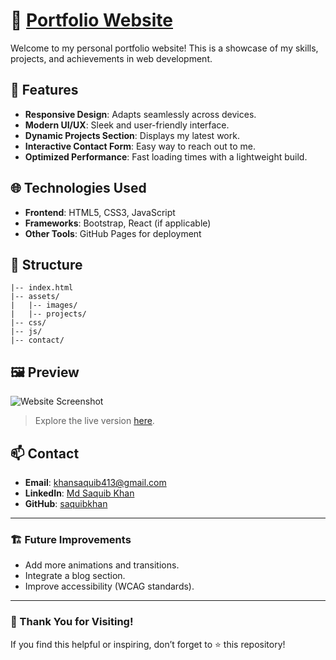 # 🌟 [Portfolio Website](https://saquibkhan413.github.io/portfolio-website/)

Welcome to my personal portfolio website! This is a showcase of my skills, projects, and achievements in web development.

## 🚀 Features

- **Responsive Design**: Adapts seamlessly across devices.
- **Modern UI/UX**: Sleek and user-friendly interface.
- **Dynamic Projects Section**: Displays my latest work.
- **Interactive Contact Form**: Easy way to reach out to me.
- **Optimized Performance**: Fast loading times with a lightweight build.

## 🌐 Technologies Used

- **Frontend**: HTML5, CSS3, JavaScript
- **Frameworks**: Bootstrap, React (if applicable)
- **Other Tools**: GitHub Pages for deployment

## 📂 Structure

```plaintext
|-- index.html  
|-- assets/  
|   |-- images/  
|   |-- projects/  
|-- css/ 
|-- js/   
|-- contact/
```

## 🖼️ Preview

![Website Screenshot](https://media-hosting.imagekit.io//e2cf96a8eadc474a/portfolio%20website.png?Expires=1831009226&Key-Pair-Id=K2ZIVPTIP2VGHC&Signature=K1Z~clbqAmxyFBsudsPPnsS16clJ3l6Q7VULIuMfShbJtDgWewf2KH3gV93u56183De1jbz0Or8H8Puijk~NBbrfbydnvuER848PSeOTYs~yLYjH9p5gbkBknSya8C8bo6ik9nG28By23DyxhUTPNQbPO8XGj~qRt4Xz8DPJRD9dQoywRrn2GWULeSbPivsU0Bmj~PEEbzOdozaDTcOevHB0gHNo6HTeglmqc6zsfVfNIkAiCbyBy3qvt3c1On5h6KWcR3sLaNwg2ZOYy42KvagHBZH7tBbJzVLqbctgji8GHY9af-DBjhQsBfu9E9Q4sU7RL9jICh5DAFx0sYz0iA__)  
> Explore the live version [here](https://saquibkhan413.github.io/portfolio-website/).


## 📫 Contact

- **Email**: [khansaquib413@gmail.com](mailto:khansaquib413@gmail.com)
- **LinkedIn**: [Md Saquib Khan](https://www.linkedin.com/in/md-saquib-khan-a904aa319/)
- **GitHub**: [saquibkhan](https://github.com/saquibkhan413)

---

### 🏗️ Future Improvements

- Add more animations and transitions.
- Integrate a blog section.
- Improve accessibility (WCAG standards).

---

### 🎉 Thank You for Visiting!

If you find this helpful or inspiring, don’t forget to ⭐ this repository!
